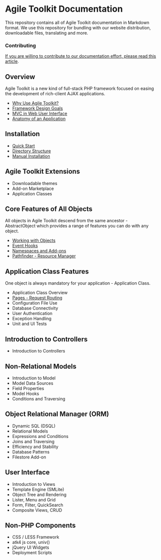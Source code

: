 Agile Toolkit Documentation
====

This repository contains all of Agile Toolkit documentation in Markdown format. We use this repository for bundling with our website distribution, downloadable files, translating and more. 

### Contributing
[If you are willing to contribute to our documentation effort, please read this article](contribute.md).

Overview
----
Agile Toolkit is a new kind of full-stack PHP framework focused on easing the development of rich-client AJAX applications.

 * [Why Use Agile Toolkit?](overview/why-use.md)
 * [Framework Design Goals](overview/design.md)
 * [MVC in Web User Interface](overview/mvc.md)
 * [Anatomy of an Application](overview/application.md)

Installation
----
 * [Quick Start](installation/quick-start.md)
 * [Directory Structure](installation/directory-structure.md)
 * [Manual Installation](installation/manual-installation.md)

Agile Toolkit Extensions
----
 * Downloadable themes
 * Add-on Marketplace
 * Application Classes
 
Core Features of All Objects
----
All objects in Agile Toolkit descend from the same ancestor - AbstractObject which provides a range of features you can do with any object.

 * [Working with Objects](core/working-with-objects.md)
 * [Event Hooks](core/event-hooks.md)
 * [Namespaces and Add-ons](core/namespaces-and-addons.md)
 * [Pathfinder - Resource Manager](core/pathfinder.md)

Application Class Features
----
One object is always mandatory for your application - Application Class.

<!-- GEOFF, we have 2 links to application overview, here and above under Overview section -->

 * Application Class Overview
 * [Pages - Request Routing](application/routing.md)
 * Configuration File Use
 * Database Connectivity
 * User Authentication
 * Exception Handling
 * Unit and UI Tests

Introduction to Controllers
----
 * Introduction to Controllers

Non-Relational Models
----
 * Introduction to Model
 * Model Data Sources
 * Field Properties
 * Model Hooks
 * Conditions and Traversing
 
Object Relational Manager (ORM)
----
 * Dynamic SQL (DSQL)
 * Relational Models
 * Expressions and Conditions
 * Joins and Traversing
 * Efficiency and Stability
 * Database Patterns
 * Filestore Add-on
 
User Interface
----
 * Introduction to Views
 * Template Engine (SMLite)
 * Object Tree and Rendering
 * Lister, Menu and Grid
 * Form, Filter, QuickSearch
 * Composite Views, CRUD
 
Non-PHP Components
----
 * CSS / LESS Framework
 * atk4 js core, univ()
 * jQuery UI Widgets
 * Deployment Scripts


